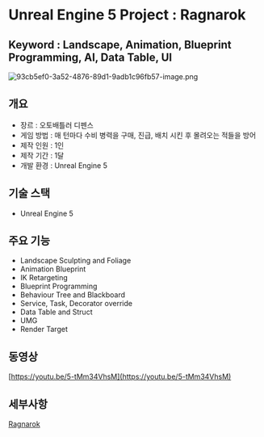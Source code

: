 # Unreal Engine 5 Project : Ragnarok

## Keyword : Landscape, Animation, Blueprint Programming, AI, Data Table, UI

![93cb5ef0-3a52-4876-89d1-9adb1c96fb57-image.png](https://postfiles.pstatic.net/MjAyNDAyMDlfMjg5/MDAxNzA3NDczODQ0MDYy.fKGJ3OF_khm_6XYTODoK7vzWT-DwGbOFgdTH8KHd4uEg.4ppNiRHkDMEHkB18ITFSIBSYS8sale3gbdoBCDe8QVEg.PNG.sinsin63/93cb5ef0-3a52-4876-89d1-9adb1c96fb57-image.png?type=w580)

## 개요

- 장르 : 오토배틀러 디펜스
- 게임 방법 : 매 턴마다 수비 병력을 구매, 진급, 배치 시킨 후 몰려오는 적들을 방어
- 제작 인원 : 1인
- 제작 기간 : 1달
- 개발 환경 : Unreal Engine 5

## 기술 스택

- Unreal Engine 5

## 주요 기능

- Landscape Sculpting and Foliage
- Animation Blueprint
- IK Retargeting
- Blueprint Programming
- Behaviour Tree and Blackboard
- Service, Task, Decorator override
- Data Table and Struct
- UMG
- Render Target

## 동영상

[https://youtu.be/5-tMm34VhsM](https://youtu.be/5-tMm34VhsM)

## 세부사항

[Ragnarok](https://www.notion.so/Ragnarok-f0ab5d233a0f4b01848eb41a7481c2b8?pvs=21)
